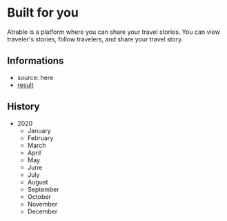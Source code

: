 Built for you 
===

Atrable is a platform where you can share your travel stories. You can view traveler's stories, follow travelers, and share your travel story.

Informations
---

* source: here
* [result][website]


[website]: https://atrable.com



History
---

* 2020
  - January
  - February
  - March
  - April
  - May
  - June
  - July
  - August
  - September
  - October
  - November
  - December

